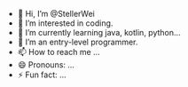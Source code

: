 - 👋 Hi, I’m @StellerWei
- 👀 I’m interested in coding.
- 🌱 I’m currently learning java, kotlin, python...
- 💞️ I’m an entry-level programmer.
- 📫 How to reach me ...
- 😄 Pronouns: ...
- ⚡ Fun fact: ...

<!---
StellerWei/StellerWei is a ✨ special ✨ repository because its `README.md` (this file) appears on your GitHub profile.
You can click the Preview link to take a look at your changes.
--->
